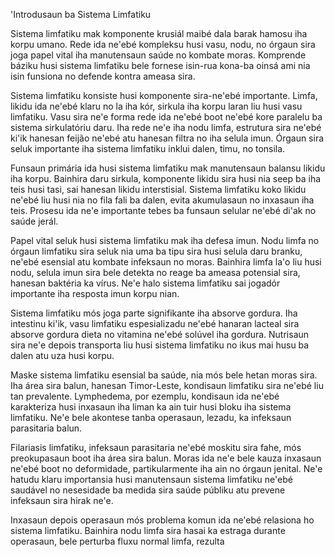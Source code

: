 'Introdusaun ba Sistema Limfatiku

Sistema limfatiku mak komponente krusiál maibé dala barak hamosu iha korpu umano. Rede ida ne'ebé kompleksu husi vasu, nodu, no órgaun sira joga papel vital iha manutensaun saúde no kombate moras. Komprende báziku husi sistema limfatiku bele fornese isin-rua kona-ba oinsá ami nia isin funsiona no defende kontra ameasa sira.

Sistema limfatiku konsiste husi komponente sira-ne'ebé importante. Limfa, likidu ida ne'ebé klaru no la iha kór, sirkula iha korpu laran liu husi vasu limfatiku. Vasu sira ne'e forma rede ida ne'ebé boot ne'ebé kore paralelu ba sistema sirkulatóriu daru. Iha rede ne'e iha nodu limfa, estrutura sira ne'ebé ki'ik hanesan feijão ne'ebé atu hanesan filtra no iha selula imun. Órgaun sira seluk importante iha sistema limfatiku inklui dalen, timu, no tonsila.

Funsaun primária ida husi sistema limfatiku mak manutensaun balansu likidu iha korpu. Bainhira daru sirkula, komponente likidu sira husi nia seep ba iha teis husi tasi, sai hanesan likidu interstisial. Sistema limfatiku koko likidu ne'ebé liu husi nia no fila fali ba dalen, evita akumulasaun no inxasaun iha teis. Prosesu ida ne'e importante tebes ba funsaun selular ne'ebé di'ak no saúde jerál.

Papel vital seluk husi sistema limfatiku mak iha defesa imun. Nodu limfa no órgaun limfatiku sira seluk nia uma ba tipu sira husi selula daru branku, ne'ebé esensial atu kombate infeksaun no moras. Bainhira limfa la'o liu husi nodu, selula imun sira bele detekta no reage ba ameasa potensial sira, hanesan baktéria ka vírus. Ne'e halo sistema limfatiku sai jogadór importante iha resposta imun korpu nian.

Sistema limfatiku mós joga parte signifikante iha absorve gordura. Iha intestinu ki'ik, vasu limfatiku espesializadu ne'ebé hanaran lacteal sira absorve gordura dieta no vitamina ne'ebé solúvel iha gordura. Nutrisaun sira ne'e depois transporta liu husi sistema limfatiku no ikus mai husu ba dalen atu uza husi korpu.

Maske sistema limfatiku esensial ba saúde, nia mós bele hetan moras sira. Iha área sira balun, hanesan Timor-Leste, kondisaun limfatiku sira ne'ebé liu tan prevalente. Lymphedema, por ezemplu, kondisaun ida ne'ebé karakteriza husi inxasaun iha liman ka ain tuir husi bloku iha sistema limfatiku. Ne'e bele akontese tanba operasaun, lezadu, ka infeksaun parasitaria balun.

Filariasis limfatiku, infeksaun parasitaria ne'ebé moskitu sira fahe, mós preokupasaun boot iha área sira balun. Moras ida ne'e bele kauza inxasaun ne'ebé boot no deformidade, partikularmente iha ain no órgaun jenital. Ne'e hatudu klaru importansia husi manutensaun sistema limfatiku ne'ebé saudável no nesesidade ba medida sira saúde públiku atu prevene infeksaun sira hirak ne'e.

Inxasaun depois operasaun mós problema komun ida ne'ebé relasiona ho sistema limfatiku. Bainhira nodu limfa sira hasai ka estraga durante operasaun, bele perturba fluxu normal limfa, rezulta
